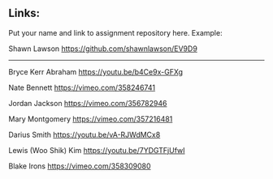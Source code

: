 
## Links:

Put your name and link to assignment repository here. Example:

Shawn Lawson    https://github.com/shawnlawson/EV9D9  
  
----

Bryce Kerr Abraham https://youtu.be/b4Ce9x-GFXg

Nate Bennett    https://vimeo.com/358246741

Jordan Jackson  https://vimeo.com/356782946

Mary Montgomery https://vimeo.com/357216481

Darius Smith    https://youtu.be/vA-RJWdMCx8

Lewis (Woo Shik) Kim  https://youtu.be/7YDGTFjUfwI

Blake Irons  https://vimeo.com/358309080

